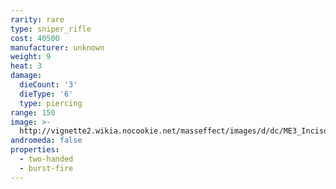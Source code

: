 ```yaml
---
rarity: rare
type: sniper_rifle
cost: 40500
manufacturer: unknown
weight: 9
heat: 3
damage:
  dieCount: '3'
  dieType: '6'
  type: piercing
range: 150
image: >-
  http://vignette2.wikia.nocookie.net/masseffect/images/d/dc/ME3_Incisor_Sniper_Rifle.png/revision/latest?cb=20120317191319
andromeda: false
properties:
  - two-handed
  - burst-fire
---
```

